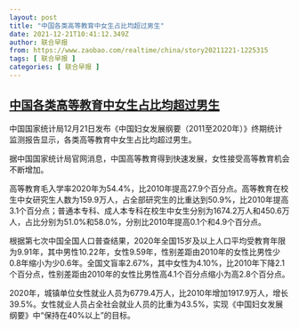 ```yaml
---
layout: post
title: "中国各类高等教育中女生占比均超过男生"
date: 2021-12-21T10:41:12.349Z
author: 联合早报
from: https://www.zaobao.com/realtime/china/story20211221-1225315
tags: [ 联合早报 ]
categories: [ 联合早报 ]
---
```

<!--1640106420000-->
[中国各类高等教育中女生占比均超过男生](https://www.zaobao.com/realtime/china/story20211221-1225315)
------

<div>
<p>中国国家统计局12月21日发布《中国妇女发展纲要（2011至2020年）》终期统计监测报告显示，各类高等教育中女生占比均超过男生。</p><p>据中国国家统计局官网消息，中国高等教育得到快速发展，女性接受高等教育机会不断增加。</p><p>高等教育毛入学率2020年为54.4%，比2010年提高27.9个百分点。高等教育在校生中女研究生人数为159.9万人，占全部研究生的比重达到50.9%，比2010年提高3.1个百分点；普通本专科、成人本专科在校生中女生分别为1674.2万人和450.6万人，占比分别为51.0%和58.0%，分别比2010年提高0.1个和4.9个百分点。</p><section id="imu"><div id="dfp-ad-imu1">        </div></section><p>根据第七次中国全国人口普查结果，2020年全国15岁及以上人口平均受教育年限为9.91年，其中男性10.22年，女性9.59年，性别差距由2010年的女性比男性少0.8年缩小为少0.6年。全国文盲率2.67%，其中女性为4.10%，比2010年下降2.1个百分点，性别差距由2010年的女性比男性高4.1个百分点缩小为高2.8个百分点。</p><p>2020年，城镇单位女性就业人员为6779.4万人，比2010年增加1917.9万人，增长39.5%。女性就业人员占全社会就业人员的比重为43.5%，实现《中国妇女发展纲要》中“保持在40%以上”的目标。<br> </p>      <div class="cx_paywall_placeholder" id="sph_cdp_40"></div>
</div>
